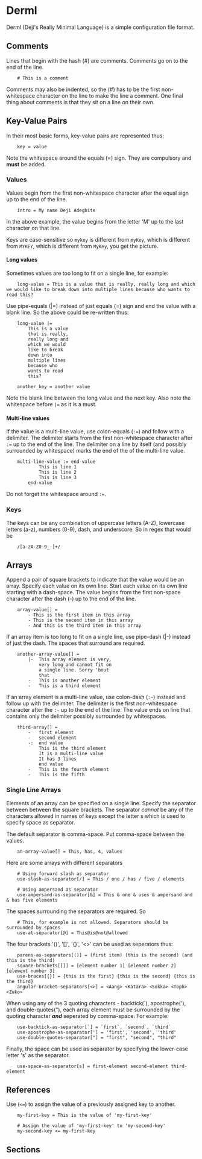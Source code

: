 # Derml
Derml  (Deji's Really Minimal Language) is a simple configuration file format.

## Comments
Lines that begin with the hash (#) are comments. Comments go on to the end of the line.
```
	# This is a comment
```
Comments may also be indented, so the (#) has to be the first non-whitespace character on the line to make the line a comment.
One final thing about comments is that they sit on a line on their own.

## Key-Value Pairs
In their most basic forms, key-value pairs are represented thus:
```
	key = value
```
Note the whitespace around the equals (=) sign. They are compulsory and **must** be added.

### Values
Values begin from the first non-whitespace character after the equal sign up to the end of the line.
```
	intro = My name Deji Adegbite
```
In the above example, the value begins from the letter 'M' up to the last character on that line.

Keys are case-sensitive so `mykey` is different from `myKey`, which is different from `MYKEY`, which is different from `MyKey`,
you get the picture.

#### Long values
Sometimes values are too long to fit on a single line, for example:
```
	long-value = This is a value that is really, really long and which we would like to break down into multiple lines because who wants to read this?
```
Use pipe-equals (|=) instead of just equals (=) sign and end the value with a blank line. So the above could be re-written thus:
```
	long-value |=
		This is a value
		that is really,
		really long and
		which we would
		like to break
		down into
		multiple lines
		because who
		wants to read
		this?
					
	another_key = another value
```
Note the blank line between the long value and the next key. Also note the whitespace before `|=` as it is a must.

#### Multi-line values
If the value is a multi-line value, use colon-equals (`:=`) and follow with a delimiter. The delimiter starts from the first non-whitespace character after `:=` up to the end of the line. The delimiter on a line by itself (and possibly surrounded by whitespace) marks the end of the of the multi-line value.
```
	multi-line-value := end-value
			This is line 1
			This is line 2
			This is line 3
		end-value
```
Do not forget the whitespace around `:=`.

### Keys
The keys can be any combination of uppercase letters (A-Z), lowercase letters (a-z), numbers (0-9), dash, and underscore. So in regex that would be
```
	/[a-zA-Z0-9_-]+/
```

## Arrays
Append a pair of square brackets to indicate that the value would be an array. Specify each value on its own line. Start each value on its own line starting with a dash-space. The value begins from the first non-space character after the dash (-) up to the end of the line.
```
	array-value[] =
		- This is the first item in this array
		- This is the second item in this array
		- And this is the third item in this array
```
If an array item is too long to fit on a single line, use pipe-dash (|-) instead of just the dash. The spaces that surround are required.
```
	another-array-value[] =
		|-	This array element is very,
			very long and cannot fit on
			a single line. Sorry 'bout
			that
		-	This is another element
		-	This is a third element
```
If an array element is a multi-line value, use colon-dash (`:-`) instead and follow up with the delimiter. The delimiter is the first non-whitespace character after the `:-` up to the end of the line. The value ends on line that contains only the delimiter possibly surrounded by whitespaces.

```
	third-array[] =
		-	first element
		-	second element
		-:	end value
			This is the third element
			It is a multi-line value
			It has 3 lines
			end value
		-	This is the fourth element
		-	This is the fifth
```

### Single Line Arrays
Elements of an array can be specified on a single line. Specify the separator between between the square brackets. The separator _cannot_ be any of the characters allowed in names of keys except the letter s which is used to specify space as separator.

The default separator is comma-space. Put comma-space between the values.
```
	an-array-value[] = This, has, 4, values
```
Here are some arrays with different separators
```
	# Using forward slash as separator
	use-slash-as-separator[/] = This / one / has / five / elements
	
	# Using ampersand as separator
	use-ampersand-as-separator[&] = This & one & uses & ampersand and & has five elements
```
The spaces surrounding the separators are required. So
```
	# This, for example is not allowed. Separators should be surrounded by spaces
	use-at-separator[@] = This@is@not@allowed
```
The four brackets '()', '[]', '{}', '<>' can be used as seperators thus:
```
	parens-as-separators[()] = (first item) (this is the second) (and this is the third)
	square-brackets[[]] = [element number 1] [element number 2] [element number 3]
	use-braces[{}] = {this is the first} {this is the second} {this is the third}
	angular-bracket-separators[<>] = <Aang> <Katara> <Sokka> <Toph> <Zuko>
```
When using any of the 3 quoting characters - backtick(\`), apostrophe('), and double-quotes("), each array element must be surrounded by the quoting character _**and**_ seperated by comma-space. For example:
```
	use-backtick-as-separator[`] = `first`, `second`, `third`
	use-apostrophe-as-separator['] = 'first', 'second', 'third'
	use-double-quotes-separator["] = "first", "second", "third"
```
Finally, the space can be used as separator by specifying the lower-case letter 's' as the separator. 
```
	use-space-as-separator[s] = first-element second-element third-element
```
## References
Use (`<=`) to assign the value of a previously assigned key to another.
```
	my-first-key = This is the value of 'my-first-key'
	
	# Assign the value of 'my-first-key' to 'my-second-key'
	my-second-key <= my-first-key
```
## Sections

